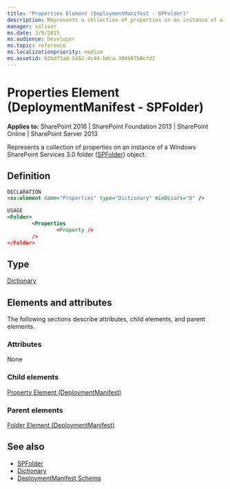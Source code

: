 ```yaml
---
title: "Properties Element (DeploymentManifest - SPFolder)"
description: Represents a collection of properties on an instance of a Windows SharePoint Services 3.0 folder.
manager: soliver
ms.date: 3/9/2015
ms.audience: Developer
ms.topic: reference
ms.localizationpriority: medium
ms.assetid: b2bdf3ad-5452-4c44-bdca-304597b0efd2
---
```


# Properties Element (DeploymentManifest - SPFolder)

**Applies to:** SharePoint 2016 | SharePoint Foundation 2013 | SharePoint Online | SharePoint Server 2013

Represents a collection of properties on an instance of a Windows SharePoint Services 3.0 folder ([SPFolder](https://msdn.microsoft.com/library/Microsoft.SharePoint.SPFolder.aspx)) object.

## Definition

```XML
DECLARATION
<xs:element name="Properties" type="Dictionary" minOccurs="0" />

USAGE
<Folder>
        <Properties
                <Property />
        />
</Folder>

```

## Type

[Dictionary](/dotnet/api/system.collections.generic.dictionary-2)

## Elements and attributes

The following sections describe attributes, child elements, and parent elements.

### Attributes

None

### Child elements

[Property Element (DeploymentManifest)](property-element-deploymentmanifest.md)

### Parent elements

[Folder Element (DeploymentManifest)](folder-element-deploymentmanifest.md)

## See also

- [SPFolder](https://msdn.microsoft.com/library/Microsoft.SharePoint.SPFolder.aspx)
- [Dictionary](/dotnet/api/system.collections.generic.dictionary-2)
- [DeploymentManifest Schema](deploymentmanifest-schema.md)
